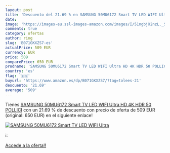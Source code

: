 ```yaml
---
layout: post
title: 'Descuento del 21.69 % en SAMSUNG 50MU6172 Smart TV LED WIFI Ultra'
date: 
image: 'https://images-eu.ssl-images-amazon.com/images/I/51ngbjX2nzL._SL200_.jpg'
comments: true
category: ofertas
author: ring
slug: 'B071GKXZS7-es'
actualPrice: 509 EUR
currency: EUR
price: 509
comparePrice: 650 EUR
prodname: 'SAMSUNG 50MU6172 Smart TV LED WIFI Ultra HD 4K HDR 50 POLLICI'
country: 'es'
flag: '🇪🇸'
buyurl: 'https://www.amazon.es/dp/B071GKXZS7/?tag=tolees-21'
descuento: '21.69'
average: '509'
---
```


Tienes [SAMSUNG 50MU6172 Smart TV LED WIFI Ultra HD 4K HDR 50 POLLICI](https://www.amazon.es/dp/B071GKXZS7/?tag=tolees-21) con un 21.69 % de descuento con precio de oferta de 509 EUR (original: 650 EUR) en el siguiente enlace!

[![SAMSUNG 50MU6172 Smart TV LED WIFI Ultra](https://images-eu.ssl-images-amazon.com/images/I/51ngbjX2nzL._SL200_.jpg)](https://www.amazon.es/dp/B071GKXZS7/?tag=tolees-21)

ℹ️:


[Accede a la oferta!!](https://www.amazon.es/dp/B071GKXZS7/?tag=tolees-21)
